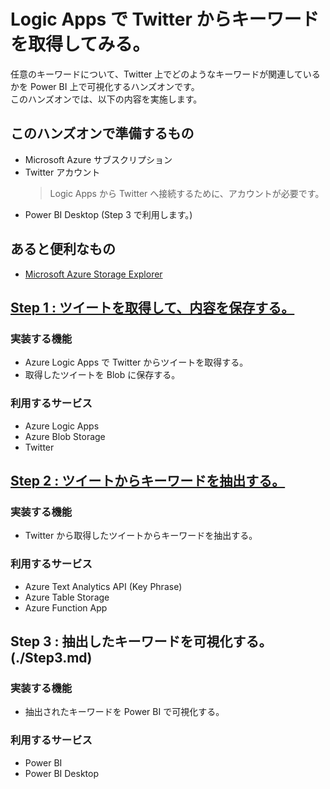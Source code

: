 # Logic Apps で Twitter からキーワードを取得してみる。
任意のキーワードについて、Twitter 上でどのようなキーワードが関連しているかを Power BI 上で可視化するハンズオンです。  
このハンズオンでは、以下の内容を実施します。

## このハンズオンで準備するもの
- Microsoft Azure サブスクリプション
- Twitter アカウント
    > Logic Apps から Twitter へ接続するために、アカウントが必要です。
- Power BI Desktop (Step 3 で利用します。)

## あると便利なもの
- [Microsoft Azure Storage Explorer](https://azure.microsoft.com/en-us/features/storage-explorer/)

## [Step 1 : ツイートを取得して、内容を保存する。](./Step1.md)

### 実装する機能
- Azure Logic Apps で Twitter からツイートを取得する。
- 取得したツイートを Blob に保存する。

### 利用するサービス
- Azure Logic Apps
- Azure Blob Storage
- Twitter

## [Step 2 : ツイートからキーワードを抽出する。](./Step2.md)

### 実装する機能
- Twitter から取得したツイートからキーワードを抽出する。

### 利用するサービス
- Azure Text Analytics API (Key Phrase)
- Azure Table Storage
- Azure Function App

## Step 3 : 抽出したキーワードを可視化する。(./Step3.md)

### 実装する機能
- 抽出されたキーワードを Power BI で可視化する。

### 利用するサービス
- Power BI
- Power BI Desktop
